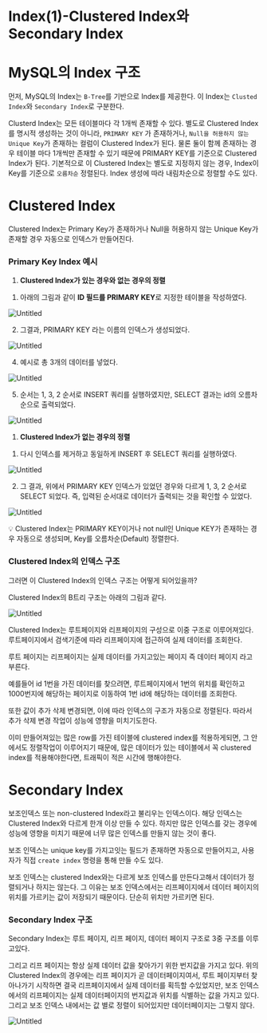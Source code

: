 # Index(1)-Clustered Index와 Secondary Index

# MySQL의 Index 구조

먼저, MySQL의 Index는 `B-Tree`를 기반으로 Index를 제공한다. 이 Index는 `Clusted Index`와 `Secondary Index`로 구분한다.

Clusterd Index는 모든 테이블마다 각 1개씩 존재할 수 있다. 별도로 Clustered Index를 명시적 생성하는 것이 아니라, `PRIMARY KEY` 가 존재하거나, `Null을 허용하지 않는 Unique Key`가 존재하는 컬럼이 Clustered Index가 된다. 물론 둘이 함께 존재하는 경우 테이블 마다 1개씩만 존재할 수 있기 때문에 PRIMARY KEY를 기준으로 Clustered Index가 된다. 기본적으로 이 Clustered Index는 별도로 지정하지 않는 경우, Index이 Key를 기준으로 `오름차순` 정렬된다. Index 생성에 따라 내림차순으로 정렬할 수도 있다.

# Clustered Index

Clustered Index는 Primary Key가 존재하거나 Null을 허용하지 않는 Unique Key가 존재할 경우 자동으로 인덱스가 만들어진다.

### Primary Key Index 예시

1. **Clustered Index가 있는 경우와 없는 경우의 정렬**

1) 아래의 그림과 같이 **ID 필드를 PRIMARY KEY**로 지정한 테이블을 작성하였다.

![Untitled](Index(1)-Clustered%20Index와%20Secondary%20Index/Untitled.png)

2) 그결과, PRIMARY KEY 라는 이름의 인덱스가 생성되었다.

![Untitled](Index(1)-Clustered%20Index와%20Secondary%20Index/Untitled%201.png)

4) 예시로 총 3개의 데이터를 넣었다.

![Untitled](Index(1)-Clustered%20Index와%20Secondary%20Index/Untitled%202.png)

5) 순서는 1, 3, 2 순서로 INSERT 쿼리를 실행하였지만, SELECT 결과는 id의 오름차순으로 출력되었다.

![Untitled](Index(1)-Clustered%20Index와%20Secondary%20Index/Untitled%203.png)

1. **Clustered Index가 없는 경우의 정렬**

1) 다시 인덱스를 제거하고 동일하게 INSERT 후 SELECT 쿼리를 실행하였다.

![Untitled](Index(1)-Clustered%20Index와%20Secondary%20Index/Untitled%204.png)

2) 그 결과, 위에서 PRIMARY KEY 인덱스가 있었던 경우와 다르게 1, 3, 2 순서로 SELECT 되었다. 즉, 입력된 순서대로 데이터가 출력되는 것을 확인할 수 있었다.

![Untitled](Index(1)-Clustered%20Index와%20Secondary%20Index/Untitled%205.png)

<aside>
💡 Clustered Index는 PRIMARY KEY이거나 not null인 Unique KEY가 존재하는 경우 자동으로 생성되며, Key를 오름차순(Default) 정렬한다.

</aside>

### Clustered Index의 인덱스 구조

그러면 이 Clustered Index의 인덱스 구조는 어떻게 되어있을까?

Clustered Index의 B트리 구조는 아래의 그림과 같다.

![Untitled](Index(1)-Clustered%20Index와%20Secondary%20Index/Untitled%206.png)

Clustered Index는 루트페이지와 리프페이지의 구성으로 이중 구조로 이루어져있다. 루트페이지에서 검색기준에 따라 리프페이지에 접근하여 실제 데이터를 조회한다.

루트 페이지는 리프페이지는 실제 데이터를 가지고있는 페이지 즉 데이터 페이지 라고 부른다.

예를들어 id 1번을 가진 데이터를 찾으려면, 루트페이지에서 1번의 위치를 확인하고 1000번지에 해당하는 페이지로 이동하여 1번 id에 해당하는 데이터를 조회한다.

또한 값이 추가 삭제 변경되면, 이에 따라 인덱스의 구조가 자동으로 정렬된다. 따라서 추가 삭제 변경 작업이 성능에 영향을 미치기도한다.

이미 만들어져있는 많은 row를 가진 테이블에 clustered index를 적용하게되면, 그 안에서도 정렬작업이 이루어지기 때문에, 많은 데이터가 있는 테이블에서 꼭 clustered index를 적용해야한다면, 트래픽이 적은 시간에 행해야한다.

# Secondary Index

보조인덱스 또는 non-clustered Index라고 불리우는 인덱스이다. 해당 인덱스는 Clustered Index와 다르게 한개 이상 만들 수 있다. 하지만 많은 인덱스를 갖는 경우에 성능에 영향을 미치기 때문에 너무 많은 인덱스를 만들지 않는 것이 좋다.

보조 인덱스는 unique key를 가지고잇는 필드가 존재하면 자동으로 만들어지고, 사용자가 직접 `create index` 명령을 통해 만들 수도 있다.

보조 인덱스는 clustered Index와는 다르게 보조 인덱스를 만든다고해서 데이터가 정렬되거나 하지는 않는다. 그 이유는 보조 인덱스에서는 리프페이지에서 데이터 페이지의 위치를 가르키는 값이 저장되기 때문이다. 단순히 위치만 가르키면 된다.

### Secondary Index 구조

Secondary Index는 루트 페이지, 리프 페이지, 데이터 페이지 구조로 3중 구조를 이루고있다.

그리고 리프 페이지는 항상 실제 데이터 값을 찾아가기 위한 번지값을 가지고 있다. 위의 Clustered Index의 경우에는 리프 페이지가 곧 데이터페이지여서, 루트 페이지부터 찾아나가기 시작하면 결국 리프페이지에서 실제 데이터를 획득할 수있었지만, 보조 인덱스에서의 리프페이지는 실제 데이터페이지의 번지값과 위치를 식별하는 값을 가지고 있다. 그리고 보조 인덱스 내에서는 값 별로 정렬이 되어있지만 데이터페이지는 그렇지 않다.

![Untitled](Index(1)-Clustered%20Index와%20Secondary%20Index/Untitled%207.png)
